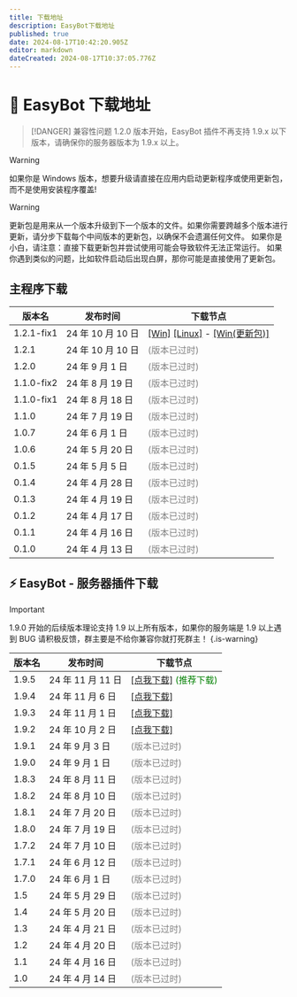 ```yaml
---
title: 下载地址
description: EasyBot下载地址
published: true
date: 2024-08-17T10:42:20.905Z
editor: markdown
dateCreated: 2024-08-17T10:37:05.776Z
---
```


# 🤖 EasyBot 下载地址

> [!DANGER] 兼容性问题
> 1.2.0 版本开始，EasyBot 插件不再支持 1.9.x 以下版本，请确保你的服务器版本为 1.9.x 以上。

> [!WARNING]
> 如果你是 Windows 版本，想要升级请直接在应用内启动更新程序或使用更新包，而不是使用安装程序覆盖!

> [!WARNING]
> 更新包是用来从一个版本升级到下一个版本的文件。如果你需要跨越多个版本进行更新，请分步下载每个中间版本的更新包，以确保不会遗漏任何文件。
> 如果你是小白，请注意：直接下载更新包并尝试使用可能会导致软件无法正常运行。
> 如果你遇到类似的问题，比如软件启动后出现白屏，那你可能是直接使用了更新包。

## 主程序下载

| 版本名     | 发布时间          | 下载节点                                                                                                                                                                                                                                                                                 |
| ---------- | ----------------- | ---------------------------------------------------------------------------------------------------------------------------------------------------------------------------------------------------------------------------------------------------------------------------------------- |
| 1.2.1-fix1 | 24 年 10 月 10 日 | [\[Win\]](https://alist.saklit.com/d/EasyBot/App/EasyBot-Installer-1.2.1-fix1.exe) [\[Linux\]](https://alist.saklit.com/d/EasyBot/App/EasyBot-Linux-1.2.1-fix1.tar.xz) - [\[Win(更新包)\]](https://alist.saklit.com/d/EasyBot/%E6%9B%B4%E6%96%B0%E5%8C%85/EasyBot_1_2_1_fix1_update.zip) |
| 1.2.1      | 24 年 10 月 10 日 | <label style="color:gray">(版本已过时)</label>                                                                                                                                                                                                                                           |
| 1.2.0      | 24 年 9 月 1 日   | <label style="color:gray">(版本已过时)</label>                                                                                                                                                                                                                                           |
| 1.1.0-fix2 | 24 年 8 月 19 日  | <label style="color:gray">(版本已过时)</label>                                                                                                                                                                                                                                           |
| 1.1.0-fix1 | 24 年 8 月 18 日  | <label style="color:gray">(版本已过时)</label>                                                                                                                                                                                                                                           |
| 1.1.0      | 24 年 7 月 19 日  | <label style="color:gray">(版本已过时)</label>                                                                                                                                                                                                                                           |
| 1.0.7      | 24 年 6 月 1 日   | <label style="color:gray">(版本已过时)</label>                                                                                                                                                                                                                                           |
| 1.0.6      | 24 年 5 月 20 日  | <label style="color:gray">(版本已过时)</label>                                                                                                                                                                                                                                           |
| 0.1.5      | 24 年 5 月 5 日   | <label style="color:gray">(版本已过时)</label>                                                                                                                                                                                                                                           |
| 0.1.4      | 24 年 4 月 28 日  | <label style="color:gray">(版本已过时)</label>                                                                                                                                                                                                                                           |
| 0.1.3      | 24 年 4 月 19 日  | <label style="color:gray">(版本已过时)</label>                                                                                                                                                                                                                                           |
| 0.1.2      | 24 年 4 月 17 日  | <label style="color:gray">(版本已过时)</label>                                                                                                                                                                                                                                           |
| 0.1.1      | 24 年 4 月 16 日  | <label style="color:gray">(版本已过时)</label>                                                                                                                                                                                                                                           |
| 0.1.0      | 24 年 4 月 13 日  | <label style="color:gray">(版本已过时)</label>                                                                                                                                                                                                                                           |

## ⚡ EasyBot - 服务器插件下载

> [!IMPORTANT]
> 1.9.0 开始的后续版本理论支持 1.9 以上所有版本，如果你的服务端是 1.9 以上遇到 BUG 请积极反馈，群主要是不给你兼容你就打死群主！
> {.is-warning}

| 版本名 | 发布时间          | 下载节点                                                                                                                  |
| ------ | ----------------- | ------------------------------------------------------------------------------------------------------------------------- |
| 1.9.5  | 24 年 11 月 11 日 | [\[点我下载\]](https://alist.saklit.com/d/EasyBot/Plugin/EasyBot-1.9.5.jar) <label style="color:green">(推荐下载)</label> |
| 1.9.4  | 24 年 11 月 6 日  | [\[点我下载\]](https://alist.saklit.com/d/EasyBot/Plugin/EasyBot-1.9.4.jar)                                               |
| 1.9.3  | 24 年 11 月 1 日  | [\[点我下载\]](https://alist.saklit.com/d/EasyBot/Plugin/EasyBot-1.9.3.jar)                                               |
| 1.9.2  | 24 年 10 月 2 日  | [\[点我下载\]](https://alist.saklit.com/d/EasyBot/Plugin/EasyBot-1.9.2.jar)                                               |
| 1.9.1  | 24 年 9 月 3 日   | <label style="color:gray">(版本已过时)</label>                                                                            |
| 1.9.0  | 24 年 9 月 1 日   | <label style="color:gray">(版本已过时)</label>                                                                            |
| 1.8.3  | 24 年 8 月 11 日  | <label style="color:gray">(版本已过时)</label>                                                                            |
| 1.8.2  | 24 年 8 月 10 日  | <label style="color:gray">(版本已过时)</label>                                                                            |
| 1.8.1  | 24 年 7 月 20 日  | <label style="color:gray">(版本已过时)</label>                                                                            |
| 1.8.0  | 24 年 7 月 19 日  | <label style="color:gray">(版本已过时)</label>                                                                            |
| 1.7.2  | 24 年 7 月 10 日  | <label style="color:gray">(版本已过时)</label>                                                                            |
| 1.7.1  | 24 年 6 月 12 日  | <label style="color:gray">(版本已过时)</label>                                                                            |
| 1.7.0  | 24 年 6 月 1 日   | <label style="color:gray">(版本已过时)</label>                                                                            |
| 1.5    | 24 年 5 月 29 日  | <label style="color:gray">(版本已过时)</label>                                                                            |
| 1.4    | 24 年 5 月 20 日  | <label style="color:gray">(版本已过时)</label>                                                                            |
| 1.3    | 24 年 4 月 21 日  | <label style="color:gray">(版本已过时)</label>                                                                            |
| 1.2    | 24 年 4 月 20 日  | <label style="color:gray">(版本已过时)</label>                                                                            |
| 1.1    | 24 年 4 月 16 日  | <label style="color:gray">(版本已过时)</label>                                                                            |
| 1.0    | 24 年 4 月 14 日  | <label style="color:gray">(版本已过时)</label>                                                                            |
